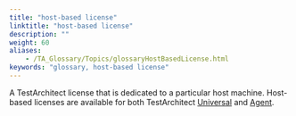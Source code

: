```yaml
--- 
title: "host-based license"
linktitle: "host-based license"
description: ""
weight: 60
aliases: 
    - /TA_Glossary/Topics/glossaryHostBasedLicense.html
keywords: "glossary, host-based license"
---
```


A TestArchitect license that is dedicated to a particular host machine. Host-based licenses are available for both TestArchitect [Universal](/user-guide/support/glossary-of-terms/testarchitect-universal) and [Agent](/user-guide/support/glossary-of-terms/testarchitect-agent-license).

